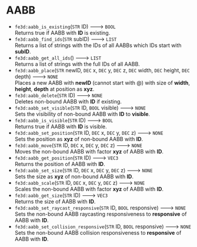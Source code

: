 # AABB
- `fe3d:aabb_is_existing`(`STR` ID) ---> `BOOL`  
  Returns true if AABB with **ID** is existing.
- `fe3d:aabb_find_ids`(`STR` subID) ---> `LIST`  
  Returns a list of strings with the IDs of all AABBs which IDs start with **subID**.
- `fe3d:aabb_get_all_ids`() ---> `LIST`  
  Returns a list of strings with the full IDs of all AABB.
- `fe3d:aabb_place`(`STR` newID, `DEC` x, `DEC` y, `DEC` z, `DEC` width, `DEC` height, `DEC` depth) ---> `NONE`  
  Places a new AABB with **newID** (cannot start with @) with size of **width**, **height**, **depth** at position as **xyz**.
- `fe3d:aabb_delete`(`STR` ID) ---> `NONE`  
  Deletes non-bound AABB with **ID** if existing.
- `fe3d:aabb_set_visible`(`STR` ID, `BOOL` visible) ---> `NONE`  
  Sets the visibility of non-bound AABB with **ID** to **visible**.
- `fe3d:aabb_is_visible`(`STR` ID) ---> `BOOL`  
  Returns true if AABB with **ID** is visible.
- `fe3d:aabb_set_position`(`STR` ID, `DEC` x, `DEC` y, `DEC` z) ---> `NONE`  
  Sets the position as **xyz** of non-bound AABB with **ID**.
- `fe3d:aabb_move`(`STR` ID, `DEC` x, `DEC` y, `DEC` z) ---> `NONE`  
  Moves the non-bound AABB with factor **xyz** of AABB with **ID**.
- `fe3d:aabb_get_position`(`STR` ID) ---> `VEC3`  
  Returns the position of AABB with **ID**.
- `fe3d:aabb_set_size`(`STR` ID, `DEC` x, `DEC` y, `DEC` z) ---> `NONE`  
  Sets the size as **xyz** of non-bound AABB with **ID**.
- `fe3d:aabb_scale`(`STR` ID, `DEC` x, `DEC` y, `DEC` z) ---> `NONE`  
  Scales the non-bound AABB with factor **xyz** of AABB with **ID**.
- `fe3d:aabb_get_size`(`STR` ID) ---> `VEC3`  
  Returns the size of AABB with **ID**.
- `fe3d:aabb_set_raycast_responsive`(`STR` ID, `BOOL` responsive) ---> `NONE`  
  Sets the non-bound AABB raycasting responsiveness to **responsive** of AABB with **ID**.
- `fe3d:aabb_set_collision_responsive`(`STR` ID, `BOOL` responsive) ---> `NONE`  
  Sets the non-bound AABB collision responsiveness to **responsive** of AABB with **ID**.
